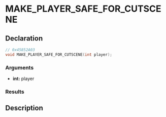 # MAKE_PLAYER_SAFE_FOR_CUTSCENE

## Declaration
```cpp
// 0x45852A03
void MAKE_PLAYER_SAFE_FOR_CUTSCENE(int player);
```

### Arguments
- **int:** player

### Results

## Description
